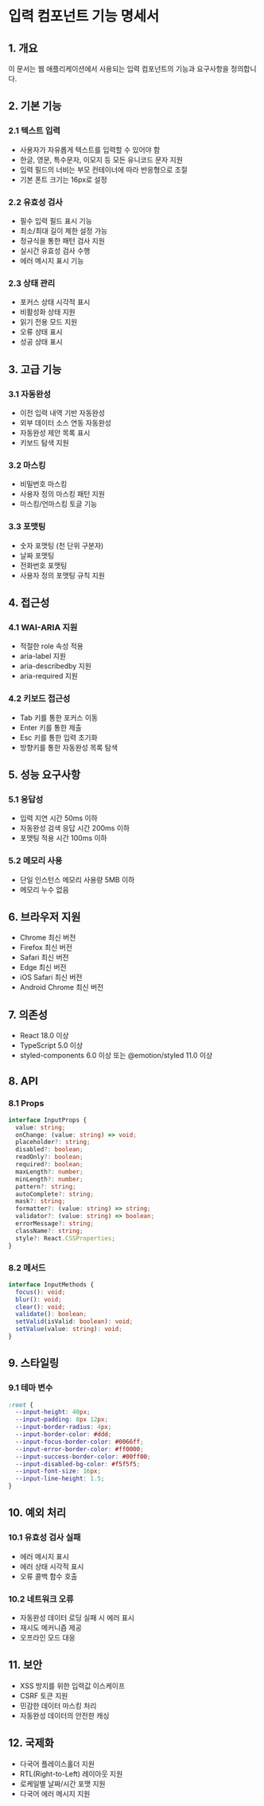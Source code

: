 # 입력 컴포넌트 기능 명세서

## 1. 개요

이 문서는 웹 애플리케이션에서 사용되는 입력 컴포넌트의 기능과 요구사항을 정의합니다.

## 2. 기본 기능

### 2.1 텍스트 입력

- 사용자가 자유롭게 텍스트를 입력할 수 있어야 함
- 한글, 영문, 특수문자, 이모지 등 모든 유니코드 문자 지원
- 입력 필드의 너비는 부모 컨테이너에 따라 반응형으로 조절
- 기본 폰트 크기는 16px로 설정

### 2.2 유효성 검사

- 필수 입력 필드 표시 기능
- 최소/최대 길이 제한 설정 가능
- 정규식을 통한 패턴 검사 지원
- 실시간 유효성 검사 수행
- 에러 메시지 표시 기능

### 2.3 상태 관리

- 포커스 상태 시각적 표시
- 비활성화 상태 지원
- 읽기 전용 모드 지원
- 오류 상태 표시
- 성공 상태 표시

## 3. 고급 기능

### 3.1 자동완성

- 이전 입력 내역 기반 자동완성
- 외부 데이터 소스 연동 자동완성
- 자동완성 제안 목록 표시
- 키보드 탐색 지원

### 3.2 마스킹

- 비밀번호 마스킹
- 사용자 정의 마스킹 패턴 지원
- 마스킹/언마스킹 토글 기능

### 3.3 포맷팅

- 숫자 포맷팅 (천 단위 구분자)
- 날짜 포맷팅
- 전화번호 포맷팅
- 사용자 정의 포맷팅 규칙 지원

## 4. 접근성

### 4.1 WAI-ARIA 지원

- 적절한 role 속성 적용
- aria-label 지원
- aria-describedby 지원
- aria-required 지원

### 4.2 키보드 접근성

- Tab 키를 통한 포커스 이동
- Enter 키를 통한 제출
- Esc 키를 통한 입력 초기화
- 방향키를 통한 자동완성 목록 탐색

## 5. 성능 요구사항

### 5.1 응답성

- 입력 지연 시간 50ms 이하
- 자동완성 검색 응답 시간 200ms 이하
- 포맷팅 적용 시간 100ms 이하

### 5.2 메모리 사용

- 단일 인스턴스 메모리 사용량 5MB 이하
- 메모리 누수 없음

## 6. 브라우저 지원

- Chrome 최신 버전
- Firefox 최신 버전
- Safari 최신 버전
- Edge 최신 버전
- iOS Safari 최신 버전
- Android Chrome 최신 버전

## 7. 의존성

- React 18.0 이상
- TypeScript 5.0 이상
- styled-components 6.0 이상 또는 @emotion/styled 11.0 이상

## 8. API

### 8.1 Props

```typescript
interface InputProps {
  value: string;
  onChange: (value: string) => void;
  placeholder?: string;
  disabled?: boolean;
  readOnly?: boolean;
  required?: boolean;
  maxLength?: number;
  minLength?: number;
  pattern?: string;
  autoComplete?: string;
  mask?: string;
  formatter?: (value: string) => string;
  validator?: (value: string) => boolean;
  errorMessage?: string;
  className?: string;
  style?: React.CSSProperties;
}
```

### 8.2 메서드

```typescript
interface InputMethods {
  focus(): void;
  blur(): void;
  clear(): void;
  validate(): boolean;
  setValid(isValid: boolean): void;
  setValue(value: string): void;
}
```

## 9. 스타일링

### 9.1 테마 변수

```css
:root {
  --input-height: 40px;
  --input-padding: 8px 12px;
  --input-border-radius: 4px;
  --input-border-color: #ddd;
  --input-focus-border-color: #0066ff;
  --input-error-border-color: #ff0000;
  --input-success-border-color: #00ff00;
  --input-disabled-bg-color: #f5f5f5;
  --input-font-size: 16px;
  --input-line-height: 1.5;
}
```

## 10. 예외 처리

### 10.1 유효성 검사 실패

- 에러 메시지 표시
- 에러 상태 시각적 표시
- 오류 콜백 함수 호출

### 10.2 네트워크 오류

- 자동완성 데이터 로딩 실패 시 에러 표시
- 재시도 메커니즘 제공
- 오프라인 모드 대응

## 11. 보안

- XSS 방지를 위한 입력값 이스케이프
- CSRF 토큰 지원
- 민감한 데이터 마스킹 처리
- 자동완성 데이터의 안전한 캐싱

## 12. 국제화

- 다국어 플레이스홀더 지원
- RTL(Right-to-Left) 레이아웃 지원
- 로케일별 날짜/시간 포맷 지원
- 다국어 에러 메시지 지원
